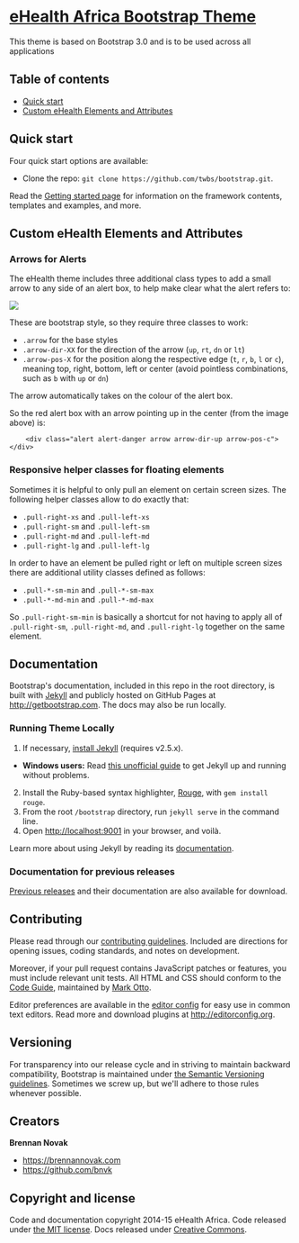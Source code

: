 # [eHealth Africa Bootstrap Theme](http://ehealthafrica.org)

This theme is based on Bootstrap 3.0 and is to be used across all applications

## Table of contents

- [Quick start](#quick-start)
- [Custom eHealth Elements and Attributes](#custom-ehealth-elements-and-attributes)

## Quick start

Four quick start options are available:

- Clone the repo: `git clone https://github.com/twbs/bootstrap.git`.

Read the [Getting started page](http://getbootstrap.com/getting-started/) for information on the framework contents, templates and examples, and more.

## Custom eHealth Elements and Attributes

### Arrows for Alerts

The eHealth theme includes three additional class types to add a small arrow to any side of an alert box, to help make clear what the alert refers to:

![](screenshots/alert-arrow.png)

These are bootstrap style, so they require three classes to work:

  - `.arrow` for the base styles
  - `.arrow-dir-XX` for the direction of the arrow (`up`, `rt`, `dn` or `lt`)
  - `.arrow-pos-X` for the position along the respective edge (`t`, `r`, `b`, `l` or `c`), meaning top, right, bottom, left or center (avoid pointless combinations, such as `b` with `up` or `dn`)

The arrow automatically takes on the colour of the alert box.

So the red alert box with an arrow pointing up in the center (from the image above) is:

````
    <div class="alert alert-danger arrow arrow-dir-up arrow-pos-c"></div>
````

### Responsive helper classes for floating elements

Sometimes it is helpful to only pull an element on certain screen sizes. The
following helper classes allow to do exactly that:

  - `.pull-right-xs` and `.pull-left-xs`
  - `.pull-right-sm` and `.pull-left-sm`
  - `.pull-right-md` and `.pull-left-md`
  - `.pull-right-lg` and `.pull-left-lg`

In order to have an element be pulled right or left on multiple screen sizes
there are additional utility classes defined as follows:

  - `.pull-*-sm-min` and `.pull-*-sm-max`
  - `.pull-*-md-min` and `.pull-*-md-max`

So `.pull-right-sm-min` is basically a shortcut for not having to apply all of
`.pull-right-sm`, `.pull-right-md`, and `.pull-right-lg` together on the same
element.


## Documentation

Bootstrap's documentation, included in this repo in the root directory, is built with [Jekyll](http://jekyllrb.com) and publicly hosted on GitHub Pages at <http://getbootstrap.com>. The docs may also be run locally.

### Running Theme Locally

1. If necessary, [install Jekyll](http://jekyllrb.com/docs/installation) (requires v2.5.x).
  - **Windows users:** Read [this unofficial guide](http://jekyll-windows.juthilo.com/) to get Jekyll up and running without problems.
2. Install the Ruby-based syntax highlighter, [Rouge](https://github.com/jneen/rouge), with `gem install rouge`.
3. From the root `/bootstrap` directory, run `jekyll serve` in the command line.
4. Open <http://localhost:9001> in your browser, and voilà.

Learn more about using Jekyll by reading its [documentation](http://jekyllrb.com/docs/home/).

### Documentation for previous releases


[Previous releases](https://github.com/twbs/bootstrap/releases) and their documentation are also available for download.


## Contributing

Please read through our [contributing guidelines](https://github.com/twbs/bootstrap/blob/master/CONTRIBUTING.md). Included are directions for opening issues, coding standards, and notes on development.

Moreover, if your pull request contains JavaScript patches or features, you must include relevant unit tests. All HTML and CSS should conform to the [Code Guide](https://github.com/mdo/code-guide), maintained by [Mark Otto](https://github.com/mdo).

Editor preferences are available in the [editor config](https://github.com/twbs/bootstrap/blob/master/.editorconfig) for easy use in common text editors. Read more and download plugins at <http://editorconfig.org>.


## Versioning

For transparency into our release cycle and in striving to maintain backward compatibility, Bootstrap is maintained under [the Semantic Versioning guidelines](http://semver.org/). Sometimes we screw up, but we'll adhere to those rules whenever possible.



## Creators

**Brennan Novak**

- <https://brennannovak.com>
- <https://github.com/bnvk>


## Copyright and license

Code and documentation copyright 2014-15 eHealth Africa. Code released under [the MIT license](LICENSE). Docs released under [Creative Commons](docs/LICENSE).
